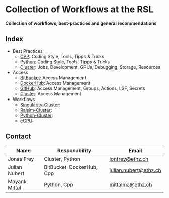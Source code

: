 # Collection of Workflows at the RSL

**Collection of workflows, best-practices and general recommendations**
## Index

- Best Practices
  - [CPP](./best-practices/cpp): Coding Style, Tools, Tipps & Tricks
  - [Python](./best-practices/python): Coding Style, Tools, Tipps & Tricks
  - [Cluster](./best-practices/cluster): Jobs, Development, GPUs, Debugging, Storage, Resources
- Access
  - [BitBucket](./access/bitbucket): Access Management
  - [DockerHub](./access/dockerhub): Access Management
  - [GitHub](./access/github): Access Management, Groups, Actions, LSF, Secrets
  - [Cluster](./access/cluster): Access Management
- Workflows
  - [Singularity-Cluster](./workflows/singularity-cluster): 
  - [Raisim-Cluster](./workflows/raisim-cluster):
  - [Python-Cluster](./workflows/python-cluster):
  - [eGPU](./workflows/egpu):

## Contact

| Name          | Responability             | Email                   |
| ------------- | ------------------------- | ----------------------- |
| Jonas Frey    | Cluster, Python           | <jonfrey@ethz.ch>       |
| Julian Nubert | BitBucket, DockerHub, Cpp | <julian.nubert@ethz.ch> |
| Mayank Mittal | Python, Cpp               | <mittalma@ethz.ch>      |